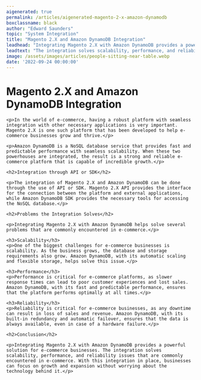 ```yaml
---
aigenerated: true
permalink: /articles/aigenerated-magento-2-x-amazon-dynamodb
boxclassname: black
author: "Edward Saunders"
topic: "System Integration"
title: "Magento 2.X and Amazon DynamoDB Integration"
leadhead: "Integrating Magento 2.X with Amazon DynamoDB provides a powerful solution for e-commerce businesses"
leadtext: "The integration solves scalability, performance, and reliability issues that are commonly encountered in e-commerce. With this integration in place, businesses can focus on growth and expansion without worrying about the technology behind it."
image: /assets/images/articles/people-sitting-near-table.webp
date: '2022-09-24 00:00:00'
---
```

<div class="arttext">	<h1>Magento 2.X and Amazon DynamoDB Integration</h1>

	<p>In the world of e-commerce, having a robust platform with seamless integration with other necessary applications is very important. Magento 2.X is one such platform that has been developed to help e-commerce businesses grow and thrive.</p>

	<p>Amazon DynamoDB is a NoSQL database service that provides fast and predictable performance with seamless scalability. When these two powerhouses are integrated, the result is a strong and reliable e-commerce platform that is capable of incredible growth.</p>

	<h2>Integration through API or SDK</h2>

	<p>The integration of Magento 2.X and Amazon DynamoDB can be done through the use of API or SDK. Magento 2.X API provides the interface for the connection between the platform and external applications, while Amazon DynamoDB SDK provides the necessary tools for accessing the NoSQL database.</p>

	<h2>Problems the Integration Solves</h2>

	<p>Integrating Magento 2.X with Amazon DynamoDB helps solve several problems that are commonly encountered in e-commerce.</p>

	<h3>Scalability</h3>
	<p>One of the biggest challenges for e-commerce businesses is scalability. As the business grows, the database and storage requirements also grow. Amazon DynamoDB, with its automatic scaling and flexible storage, helps solve this issue.</p>

	<h3>Performance</h3>
	<p>Performance is critical for e-commerce platforms, as slower response times can lead to poor customer experiences and lost sales. Amazon DynamoDB, with its fast and predictable performance, ensures that the platform performs optimally at all times.</p>

	<h3>Reliability</h3>
	<p>Reliability is critical for e-commerce businesses, as any downtime can result in loss of sales and revenue. Amazon DynamoDB, with its built-in redundancy and automatic failover, ensures that the data is always available, even in case of a hardware failure.</p>

	<h2>Conclusion</h2>

	<p>Integrating Magento 2.X with Amazon DynamoDB provides a powerful solution for e-commerce businesses. The integration solves scalability, performance, and reliability issues that are commonly encountered in e-commerce. With this integration in place, businesses can focus on growth and expansion without worrying about the technology behind it.</p>

</div>